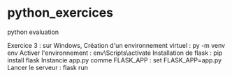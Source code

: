 # python_exercices
python evaluation

Exercice 3 :
sur Windows, 
Création d'un environnement virtuel : py -m venv env 
Activer l'environnement : env\Scripts\activate
Installation de flask : pip install flask
Instancie app.py comme FLASK_APP : set FLASK_APP=app.py
Lancer le serveur : flask run